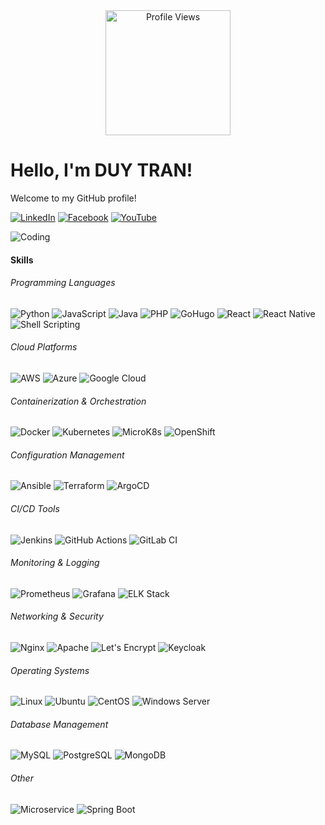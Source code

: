 <div align="center">
  <img src="https://komarev.com/ghpvc/?username=akitectio&color=blue" alt="Profile Views" width="200">
</div>

# Hello, I'm DUY TRAN!

Welcome to my GitHub profile!

[![LinkedIn](https://img.shields.io/badge/-LinkedIn-blue)](https://www.linkedin.com/in/duydev) [![Facebook](https://img.shields.io/badge/-Facebook-1877F2?logo=facebook&logoColor=white)](https://www.facebook.com/duydev) [![YouTube](https://img.shields.io/badge/-YouTube-FF0000?logo=youtube&logoColor=white)](https://youtube.com/@akitect)

![Coding](https://media.giphy.com/media/L1R1tvI9svkIWwpVYr/giphy.gif) 

#### Skills

###### Programming Languages

![Python](https://img.shields.io/badge/-Python-3776AB?logo=python&logoColor=white) ![JavaScript](https://img.shields.io/badge/-JavaScript-F7DF1E?logo=javascript&logoColor=black) ![Java](https://img.shields.io/badge/-Java-007396?logo=java&logoColor=white) ![PHP](https://img.shields.io/badge/-PHP-777BB4?logo=php&logoColor=white) ![GoHugo](https://img.shields.io/badge/-GoHugo-FF4088?logo=hugo&logoColor=white) ![React](https://img.shields.io/badge/-React-61DAFB?logo=react&logoColor=white) ![React Native](https://img.shields.io/badge/-React_Native-61DAFB?logo=react&logoColor=white) ![Shell Scripting](https://img.shields.io/badge/-Shell_Scripting-4EAA25?logo=gnu-bash&logoColor=white)

###### Cloud Platforms

![AWS](https://img.shields.io/badge/-AWS-232F3E?logo=amazon-aws&logoColor=white) ![Azure](https://img.shields.io/badge/-Azure-0078D4?logo=microsoft-azure&logoColor=white) ![Google Cloud](https://img.shields.io/badge/-Google_Cloud-4285F4?logo=google-cloud&logoColor=white)

###### Containerization & Orchestration

![Docker](https://img.shields.io/badge/-Docker-2496ED?logo=docker&logoColor=white) ![Kubernetes](https://img.shields.io/badge/-Kubernetes-326CE5?logo=kubernetes&logoColor=white) ![MicroK8s](https://img.shields.io/badge/-MicroK8s-326CE5?logo=microk8s&logoColor=white) ![OpenShift](https://img.shields.io/badge/-OpenShift-EE0000?logo=redhatopenshift&logoColor=white)

###### Configuration Management

![Ansible](https://img.shields.io/badge/-Ansible-EE0000?logo=ansible&logoColor=white) ![Terraform](https://img.shields.io/badge/-Terraform-623CE4?logo=terraform&logoColor=white) ![ArgoCD](https://img.shields.io/badge/-ArgoCD-D1603D?logo=argo&logoColor=white)

###### CI/CD Tools

![Jenkins](https://img.shields.io/badge/-Jenkins-D24939?logo=jenkins&logoColor=white) ![GitHub Actions](https://img.shields.io/badge/-GitHub_Actions-2088FF?logo=github-actions&logoColor=white) ![GitLab CI](https://img.shields.io/badge/-GitLab_CI-FC6D26?logo=gitlab&logoColor=white)

###### Monitoring & Logging

![Prometheus](https://img.shields.io/badge/-Prometheus-E6522C?logo=prometheus&logoColor=white) ![Grafana](https://img.shields.io/badge/-Grafana-F46800?logo=grafana&logoColor=white) ![ELK Stack](https://img.shields.io/badge/-ELK_Stack-005571?logo=elastic-stack&logoColor=white)

###### Networking & Security

![Nginx](https://img.shields.io/badge/-Nginx-009639?logo=nginx&logoColor=white) ![Apache](https://img.shields.io/badge/-Apache-D22128?logo=apache&logoColor=white) ![Let's Encrypt](https://img.shields.io/badge/-Let's_Encrypt-003A70?logo=letsencrypt&logoColor=white) ![Keycloak](https://img.shields.io/badge/-Keycloak-000000?logo=keycloak&logoColor=white)

###### Operating Systems

![Linux](https://img.shields.io/badge/-Linux-FCC624?logo=linux&logoColor=black) ![Ubuntu](https://img.shields.io/badge/-Ubuntu-E95420?logo=ubuntu&logoColor=white) ![CentOS](https://img.shields.io/badge/-CentOS-262577?logo=centos&logoColor=white) ![Windows Server](https://img.shields.io/badge/-Windows_Server-0078D6?logo=windows&logoColor=white)

###### Database Management

![MySQL](https://img.shields.io/badge/-MySQL-4479A1?logo=mysql&logoColor=white) ![PostgreSQL](https://img.shields.io/badge/-PostgreSQL-336791?logo=postgresql&logoColor=white) ![MongoDB](https://img.shields.io/badge/-MongoDB-47A248?logo=mongodb&logoColor=white)

###### Other

![Microservice](https://img.shields.io/badge/-Microservice-FF9900?logo=microservices&logoColor=white) ![Spring Boot](https://img.shields.io/badge/-Spring_Boot-6DB33F?logo=spring-boot&logoColor=white)
